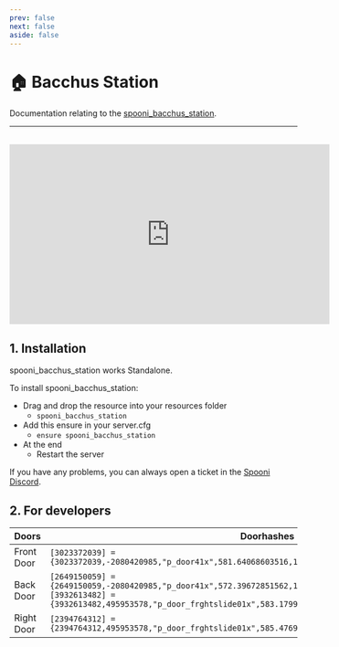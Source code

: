 ```yaml
---
prev: false
next: false
aside: false
---
```


# 🏠 Bacchus Station
Documentation relating to the [spooni_bacchus_station](https://spooni-mapping.tebex.io/package/6119466).

___
<br>
<iframe width="560" height="315" src="https://www.youtube.com/embed/vEv_MzuSU4M?si=rCW-m_h7b9zDtXuM" frameborder="0" allow="accelerometer; autoplay; clipboard-write; encrypted-media; gyroscope; picture-in-picture; web-share" allowfullscreen></iframe>

## 1. Installation
spooni_bacchus_station works Standalone.  

To install spooni_bacchus_station:
- Drag and drop the resource into your resources folder
  - `spooni_bacchus_station`
- Add this ensure in your server.cfg
  - `ensure spooni_bacchus_station`
- At the end
  - Restart the server

If you have any problems, you can always open a ticket in the [Spooni Discord](https://discord.gg/spooni).

## 2. For developers
| Doors                     | Doorhashes
|---------------------------|----------------------------------------------------------------------------------|
| Front Door                | `[3023372039] = {3023372039,-2080420985,"p_door41x",581.64068603516,1671.8889160156,186.94519042969}`
| Back Door                 | `[2649150059] = {2649150059,-2080420985,"p_door41x",572.39672851562,1680.4866943359,186.96154785156}` <br> `[3932613482] = {3932613482,495953578,"p_door_frghtslide01x",583.17999267578,1680.1400146484,186.98399353027}`
| Right Door                | `[2394764312] = {2394764312,495953578,"p_door_frghtslide01x",585.47698974609,1672.79296875,186.87399291992}`